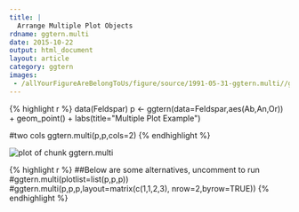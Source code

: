 ```yaml
---
title: |
  Arrange Multiple Plot Objects
rdname: ggtern.multi
date: 2015-10-22
output: html_document
layout: article
category: ggtern
images:
 - /allYourFigureAreBelongToUs/figure/source/1991-05-31-ggtern.multi//ggtern.multi-1.png
---
```





{% highlight r %}
data(Feldspar)
 p <- ggtern(data=Feldspar,aes(Ab,An,Or)) + geom_point() + labs(title="Multiple Plot Example")

 #two cols
 ggtern.multi(p,p,cols=2)
{% endhighlight %}

![plot of chunk ggtern.multi](/allYourFigureAreBelongToUs/figure/source/1991-05-31-ggtern.multi/ggtern.multi-1.png) 

{% highlight r %}
 ##Below are some alternatives, uncomment to run
 #ggtern.multi(plotlist=list(p,p,p))
 #ggtern.multi(p,p,p,layout=matrix(c(1,1,2,3), nrow=2,byrow=TRUE))
{% endhighlight %}